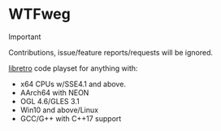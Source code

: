 # WTFweg
> [!IMPORTANT]
> Contributions, issue/feature reports/requests will be ignored.

[libretro](https://www.libretro.com) code playset for anything with:

* x64 CPUs w/SSE4.1 and above.
* AArch64 with NEON
* OGL 4.6/GLES 3.1
* Win10 and above/Linux
* GCC/G++ with C++17 support